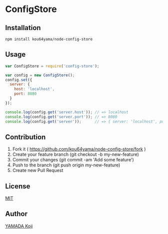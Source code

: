 # ConfigStore

## Installation

```
npm install kou64yama/node-config-store
```

## Usage

```js
var ConfigStore = require('config-store');

var config = new ConfigStore();
config.set({
  server: {
    host: 'localhost',
    port: 8080
  }
});

console.log(config.get('server.host')); // => localhost
console.log(config.get('server.port')); // => 8080
console.log(config.get('server'));      // => { server: 'localhost', port: 8080 }
```

## Contribution

1. Fork it ( https://github.com/kou64yama/node-config-store/fork )
2. Create your feature branch (git checkout -b my-new-feature)
3. Commit your changes (git commit -am 'Add some feature')
4. Push to the branch (git push origin my-new-feature)
5. Create new Pull Request

## License

[MIT](https://github.com/kou64yama/node-config-store/blob/master/LICENSE)

## Author

[YAMADA Koji](https://github.com/kou64yama)
